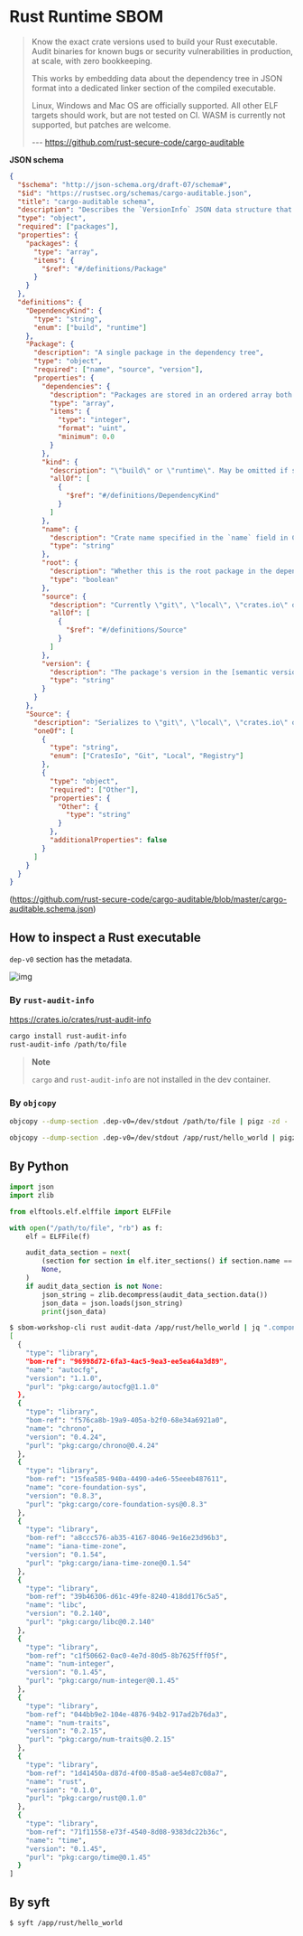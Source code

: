 # Rust Runtime SBOM

> Know the exact crate versions used to build your Rust executable. Audit binaries for known bugs or security vulnerabilities in production, at scale, with zero bookkeeping.
>
> This works by embedding data about the dependency tree in JSON format into a dedicated linker section of the compiled executable.
>
> Linux, Windows and Mac OS are officially supported. All other ELF targets should work, but are not tested on CI. WASM is currently not supported, but patches are welcome.
>
> --- https://github.com/rust-secure-code/cargo-auditable

**JSON schema**

```json
{
  "$schema": "http://json-schema.org/draft-07/schema#",
  "$id": "https://rustsec.org/schemas/cargo-auditable.json",
  "title": "cargo-auditable schema",
  "description": "Describes the `VersionInfo` JSON data structure that cargo-auditable embeds into Rust binaries.",
  "type": "object",
  "required": ["packages"],
  "properties": {
    "packages": {
      "type": "array",
      "items": {
        "$ref": "#/definitions/Package"
      }
    }
  },
  "definitions": {
    "DependencyKind": {
      "type": "string",
      "enum": ["build", "runtime"]
    },
    "Package": {
      "description": "A single package in the dependency tree",
      "type": "object",
      "required": ["name", "source", "version"],
      "properties": {
        "dependencies": {
          "description": "Packages are stored in an ordered array both in the `VersionInfo` struct and in JSON. Here we refer to each package by its index in the array. May be omitted if the list is empty.",
          "type": "array",
          "items": {
            "type": "integer",
            "format": "uint",
            "minimum": 0.0
          }
        },
        "kind": {
          "description": "\"build\" or \"runtime\". May be omitted if set to \"runtime\". If it's both a build and a runtime dependency, \"runtime\" is recorded.",
          "allOf": [
            {
              "$ref": "#/definitions/DependencyKind"
            }
          ]
        },
        "name": {
          "description": "Crate name specified in the `name` field in Cargo.toml file. Examples: \"libc\", \"rand\"",
          "type": "string"
        },
        "root": {
          "description": "Whether this is the root package in the dependency tree. There should only be one root package. May be omitted if set to `false`.",
          "type": "boolean"
        },
        "source": {
          "description": "Currently \"git\", \"local\", \"crates.io\" or \"registry\". Designed to be extensible with other revision control systems, etc.",
          "allOf": [
            {
              "$ref": "#/definitions/Source"
            }
          ]
        },
        "version": {
          "description": "The package's version in the [semantic version](https://semver.org) format.",
          "type": "string"
        }
      }
    },
    "Source": {
      "description": "Serializes to \"git\", \"local\", \"crates.io\" or \"registry\". Designed to be extensible with other revision control systems, etc.",
      "oneOf": [
        {
          "type": "string",
          "enum": ["CratesIo", "Git", "Local", "Registry"]
        },
        {
          "type": "object",
          "required": ["Other"],
          "properties": {
            "Other": {
              "type": "string"
            }
          },
          "additionalProperties": false
        }
      ]
    }
  }
}
```

(https://github.com/rust-secure-code/cargo-auditable/blob/master/cargo-auditable.schema.json)

## How to inspect a Rust executable

`dep-v0` section has the metadata.

![img](https://imgur.com/tjiTc36.png)

### By `rust-audit-info`

https://crates.io/crates/rust-audit-info

```bash
cargo install rust-audit-info
rust-audit-info /path/to/file
```

> **Note**
>
> `cargo` and `rust-audit-info` are not installed in the dev container.

### By `objcopy`

```bash
objcopy --dump-section .dep-v0=/dev/stdout /path/to/file | pigz -zd - | jq .

objcopy --dump-section .dep-v0=/dev/stdout /app/rust/hello_world | pigz -zd - | jq .
```

## By Python

```python
import json
import zlib

from elftools.elf.elffile import ELFFile

with open("/path/to/file", "rb") as f:
    elf = ELFFile(f)

    audit_data_section = next(
        (section for section in elf.iter_sections() if section.name == ".dep-v0"),
        None,
    )
    if audit_data_section is not None:
        json_string = zlib.decompress(audit_data_section.data())
        json_data = json.loads(json_string)
        print(json_data)
```

```bash
$ sbom-workshop-cli rust audit-data /app/rust/hello_world | jq ".components"
[
  {
    "type": "library",
    "bom-ref": "96998d72-6fa3-4ac5-9ea3-ee5ea64a3d89",
    "name": "autocfg",
    "version": "1.1.0",
    "purl": "pkg:cargo/autocfg@1.1.0"
  },
  {
    "type": "library",
    "bom-ref": "f576ca8b-19a9-405a-b2f0-68e34a6921a0",
    "name": "chrono",
    "version": "0.4.24",
    "purl": "pkg:cargo/chrono@0.4.24"
  },
  {
    "type": "library",
    "bom-ref": "15fea585-940a-4490-a4e6-55eeeb487611",
    "name": "core-foundation-sys",
    "version": "0.8.3",
    "purl": "pkg:cargo/core-foundation-sys@0.8.3"
  },
  {
    "type": "library",
    "bom-ref": "a8ccc576-ab35-4167-8046-9e16e23d96b3",
    "name": "iana-time-zone",
    "version": "0.1.54",
    "purl": "pkg:cargo/iana-time-zone@0.1.54"
  },
  {
    "type": "library",
    "bom-ref": "39b46306-d61c-49fe-8240-418dd176c5a5",
    "name": "libc",
    "version": "0.2.140",
    "purl": "pkg:cargo/libc@0.2.140"
  },
  {
    "type": "library",
    "bom-ref": "c1f50662-0ac0-4e7d-80d5-8b7625fff05f",
    "name": "num-integer",
    "version": "0.1.45",
    "purl": "pkg:cargo/num-integer@0.1.45"
  },
  {
    "type": "library",
    "bom-ref": "044bb9e2-104e-4876-94b2-917ad2b76da3",
    "name": "num-traits",
    "version": "0.2.15",
    "purl": "pkg:cargo/num-traits@0.2.15"
  },
  {
    "type": "library",
    "bom-ref": "1d41450a-d87d-4f00-85a8-ae54e87c08a7",
    "name": "rust",
    "version": "0.1.0",
    "purl": "pkg:cargo/rust@0.1.0"
  },
  {
    "type": "library",
    "bom-ref": "71f11558-e73f-4540-8d08-9383dc22b36c",
    "name": "time",
    "version": "0.1.45",
    "purl": "pkg:cargo/time@0.1.45"
  }
]
```

## By syft

```bash
$ syft /app/rust/hello_world
```
